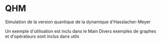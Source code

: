 # QHM
Simulation de la version quantique de la dynamique d'Hasslacher-Meyer

Un exemple d'utilisation est inclu dans le Main
Divers exemples de graphes et d'opérateurs sont inclus dans utils